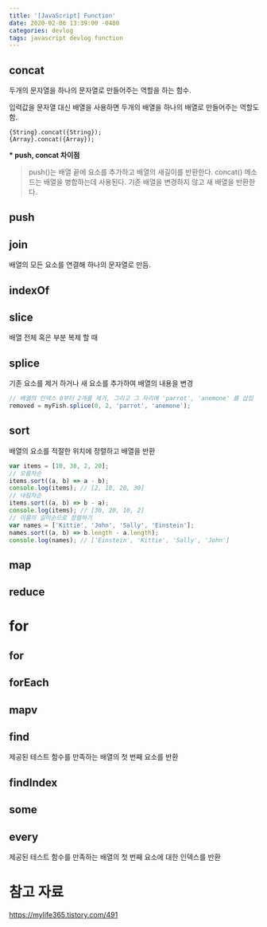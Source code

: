 ```yaml
---
title: '[JavaScript] Function'
date: 2020-02-06 13:39:00 -0400
categories: devlog
tags: javascript devlog function
---
```


## concat

두개의 문자열을 하나의 문자열로 만들어주는 역할을 하는 함수.

입력값을 문자열 대신 배열을 사용하면 두개의 배열을 하나의 배열로 만들어주는 역할도 함.

```
{String}.concat({String});
{Array}.concat({Array});

```

**\* push, concat 차이점**

> push()는 배열 끝에 요소를 추가하고 배열의 새길이를 반환한다. concat() 메소드는 배열을 병합하는데 사용된다. 기존 배열을 변경하지 않고 새 배열을 반환한다.

## push

## join

배열의 모든 요소를 연결해 하나의 문자열로 만듬.

## indexOf

## slice
배열 전체 혹은 부분 복제 할 때

## splice

기존 요소를 제거 하거나 새 요소를 추가하여 배열의 내용을 변경


```javascript
// 배열의 인덱스 0부터 2개를 제거, 그리고 그 자리에 'parrot', 'anemone' 를 삽입
removed = myFish.splice(0, 2, 'parrot', 'anemone');
```
## sort

배열의 요소를 적절한 위치에 정렬하고 배열을 반환
```javascript
var items = [10, 30, 2, 20];
// 오름차순
items.sort((a, b) => a - b);
console.log(items); // [2, 10, 20, 30]
// 내림차순
items.sort((a, b) => b - a);
console.log(items); // [30, 20, 10, 2]
// 이름의 길이순으로 정렬하기
var names = ['Kittie', 'John', 'Sally', 'Einstein'];
names.sort((a, b) => b.length - a.length);
console.log(names); // ['Einstein', 'Kittie', 'Sally', 'John']
```

## map


## reduce

# for

## for

## forEach

## mapv

## find

제공된 테스트 함수를 만족하는 배열의 첫 번째 요소를 반환

## findIndex

## some

## every

제공된 테스트 함수를 만족하는 배열의 첫 번째 요소에 대한 인덱스를 반환

# 참고 자료
https://mylife365.tistory.com/491